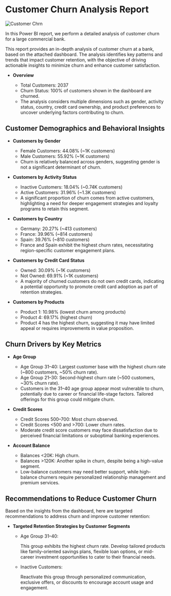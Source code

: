 # Customer Churn Analysis Report

![Customer Chrn](https://github.com/user-attachments/assets/d4d6f6be-f074-4496-88c5-52059cf50525)

In this Power BI report, we perform a detailed analysis of customer churn for a large commercial bank.

This report provides an in-depth analysis of customer churn at a bank, based on the attached dashboard. The analysis identifies key patterns and trends that impact customer retention, with the objective of driving actionable insights to minimize churn and enhance customer satisfaction.

- **Overview**
  
   - Total Customers: 2037
   - Churn Status: 100% of customers shown in the dashboard are churned.
   - The analysis considers multiple dimensions such as gender, activity status, country, credit card ownership, and product preferences to uncover underlying factors contributing to churn.

## Customer Demographics and Behavioral Insights

- **Customers by Gender**
  
  - Female Customers: 44.08% (~1K customers)
  - Male Customers: 55.92% (~1K customers)
  - Churn is relatively balanced across genders, suggesting gender is not a significant determinant of churn.
 
- **Customers by Activity Status**

  - Inactive Customers: 18.04% (~0.74K customers)
  - Active Customers: 31.96% (~1.3K customers)
  - A significant proportion of churn comes from active customers, highlighting a need for deeper engagement strategies and loyalty programs to retain this segment.
  
- **Customers by Country**

  - Germany: 20.27% (~413 customers)
  - France: 39.96% (~814 customers)
  - Spain: 39.76% (~810 customers)
  - France and Spain exhibit the highest churn rates, necessitating region-specific customer engagement plans.
  

- **Customers by Credit Card Status**

  - Owned: 30.09% (~1K customers)
  - Not Owned: 69.91% (~1K customers)
  - A majority of churned customers do not own credit cards, indicating a potential opportunity to promote credit card adoption as part of retention strategies.

- **Customers by Products**
  
  - Product 1: 10.98% (lowest churn among products)
  - Product 4: 69.17% (highest churn)
  - Product 4 has the highest churn, suggesting it may have limited appeal or requires improvements in value proposition.

## Churn Drivers by Key Metrics

- **Age Group**

  - Age Group 31–40: Largest customer base with the highest churn rate (~800 customers, ~50% churn rate).
  - Age Group 21–30: Second-highest churn rate (~500 customers, ~30% churn rate).
  - Customers in the 31–40 age group appear most vulnerable to churn, potentially due to career or financial life-stage factors. Tailored offerings for this group could mitigate churn.
 
- **Credit Scores**

  - Credit Scores 500–700: Most churn observed.
  - Credit Scores <500 and >700: Lower churn rates.
  - Moderate credit score customers may face dissatisfaction due to perceived financial limitations or suboptimal banking experiences.
 
- **Account Balance**
  
  - Balances <20K: High churn.
  - Balances >120K: Another spike in churn, despite being a high-value segment.
  - Low-balance customers may need better support, while high-balance churners require personalized relationship management and premium services.
 
## Recommendations to Reduce Customer Churn

 Based on the insights from the dashboard, here are targeted recommendations to address churn and improve customer retention:

- **Targeted Retention Strategies by Customer Segments**
  
   - Age Group 31–40:
   
     This group exhibits the highest churn rate. Develop tailored products like family-oriented savings plans, flexible loan options, or mid-career investment opportunities to cater to 
     their financial needs.
   
   - Inactive Customers:
   
     Reactivate this group through personalized communication, exclusive offers, or discounts to encourage account usage and engagement.
   
  

   
 
